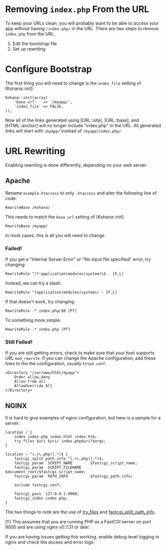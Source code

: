 # Removing `index.php` From the URL

To keep your URLs clean, you will probably want to be able to access your app without having `/index.php/` in the URL. There are two steps to remove `index.php` from the URL.

1. Edit the bootstrap file
2. Set up rewriting

# Configure Bootstrap

The first thing you will need to change is the `index_file` setting of [Kohana::init]:

    Kohana::init(array(
        'base_url'   => '/myapp/',
        'index_file' => FALSE,
    ));

Now all of the links generated using [URL::site], [URL::base], and [HTML::anchor] will no longer include "index.php" in the URL. All generated links will start with `/myapp/` instead of `/myapp/index.php/`.

# URL Rewriting

Enabling rewriting is done differently, depending on your web server.

## Apache

Rename `example.htaccess` to only `.htaccess` and alter the following line of code:

    RewriteBase /kohana/

This needs to match the `base_url` setting of [Kohana::init]:

    RewriteBase /myapp/

In most cases, this is all you will need to change.

### Failed!

If you get a "Internal Server Error" or "No input file specified" error, try changing:

    RewriteRule ^(?:application|modules|system)\b - [F,L]

Instead, we can try a slash:

    RewriteRule ^(application|modules|system)/ - [F,L]

If that doesn't work, try changing:

    RewriteRule .* index.php/$0 [PT]

To something more simple:

    RewriteRule .* index.php [PT]

### Still Failed!

If you are still getting errors, check to make sure that your host supports URL `mod_rewrite`. If you can change the Apache configuration, add these lines to the the configuration, usually `httpd.conf`:

    <Directory "/var/www/html/myapp">
        Order allow,deny
        Allow from all
        AllowOverride All
    </Directory>

## NGINX

It is hard to give examples of nginx configuration, but here is a sample for a server:

    location / {
        index index.php index.html index.htm;
        try_files $uri $uri/ index.php$uri?$args;
    }

    location ~ ^(.+\.php)(.*)$ {
        fastcgi_split_path_info ^(.+\.php)(.*)$;
        fastcgi_param  SCRIPT_NAME        $fastcgi_script_name;
        fastcgi_param  SCRIPT_FILENAME    $document_root/$fastcgi_script_name;
        fastcgi_param  PATH_INFO          $fastcgi_path_info;

        include fastcgi.conf;

        fastcgi_pass  127.0.0.1:9000;
        fastcgi_index index.php;
    }

The two things to note are the use of [try_files](http://wiki.nginx.org/NginxHttpCoreModule#try_files) and [fastcgi_split_path_info](http://wiki.nginx.org/NginxHttpFcgiModule#fastcgi_split_path_info).

[!!] This assumes that you are running PHP as a FastCGI server on port 9000 and are using nginx v0.7.31 or later.

If you are having issues getting this working, enable debug level logging in nginx and check the access and error logs.
